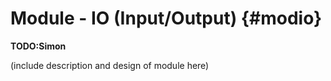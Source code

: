 Module - IO (Input/Output) {#modio}
==================================

**TODO:Simon**

(include description and design of module here)